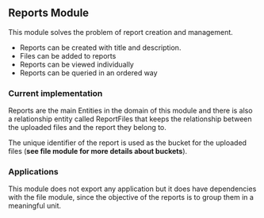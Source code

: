 ## Reports Module

This module solves the problem of report creation and management.

- Reports can be created with title and description.
- Files can be added to reports
- Reports can be viewed individually
- Reports can be queried in an ordered way

### Current implementation

Reports are the main Entities in the domain of this module and there is also a relationship entity called ReportFiles that keeps the relationship between the uploaded files and the report they belong to.

The unique identifier of the report is used as the bucket for the uploaded files (**see file module for more details about buckets**).

### Applications

This module does not export any application but it does have dependencies with the file module, since the objective of the reports is to group them in a meaningful unit.
